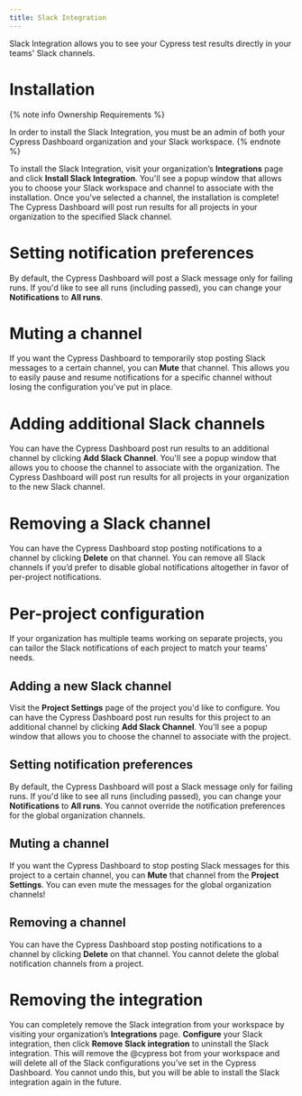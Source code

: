 ```yaml
---
title: Slack Integration
---
```


Slack Integration allows you to see your Cypress test results directly in your teams' Slack channels.


# Installation

{% note info Ownership Requirements %}

In order to install the Slack Integration, you must be an admin of both your Cypress Dashboard organization and your Slack workspace.
{% endnote %}

To install the Slack Integration, visit your organization’s **Integrations** page and click **Install Slack Integration**. You'll see a popup window that allows you to choose your Slack workspace and channel to associate with the installation. Once you've selected a channel, the installation is complete! The Cypress Dashboard will post run results for all projects in your organization to the specified Slack channel.

# Setting notification preferences

By default, the Cypress Dashboard will post a Slack message only for failing runs. If you'd like to see all runs (including passed), you can change your **Notifications** to **All runs**.

# Muting a channel

If you want the Cypress Dashboard to temporarily stop posting Slack messages to a certain channel, you can **Mute** that channel. This allows you to easily pause and resume notifications for a specific channel without losing the configuration you’ve put in place.

# Adding additional Slack channels

You can have the Cypress Dashboard post run results to an additional channel by clicking **Add Slack Channel**. You'll see a popup window that allows you to choose the channel to associate with the organization. The Cypress Dashboard will post run results for all projects in your organization to the new Slack channel.

# Removing a Slack channel

You can have the Cypress Dashboard stop posting notifications to a channel by clicking **Delete** on that channel. You can remove all Slack channels if you’d prefer to disable global notifications altogether in favor of per-project notifications.

# Per-project configuration

If your organization has multiple teams working on separate projects, you can tailor the Slack notifications of each project to match your teams' needs.

## Adding a new Slack channel

Visit the **Project Settings** page of the project you'd like to configure. You can have the Cypress Dashboard post run results for this project to an additional channel by clicking **Add Slack Channel**. You'll see a popup window that allows you to choose the channel to associate with the project.

## Setting notification preferences

By default, the Cypress Dashboard will post a Slack message only for failing runs. If you'd like to see all runs (including passed), you can change your **Notifications** to **All runs**. You cannot override the notification preferences for the global organization channels.

## Muting a channel

If you want the Cypress Dashboard to stop posting Slack messages for this project to a certain channel, you can **Mute** that channel from the **Project Settings**. You can even mute the messages for the global organization channels!

## Removing a channel

You can have the Cypress Dashboard stop posting notifications to a channel by clicking **Delete** on that channel. You cannot delete the global notification channels from a project.

# Removing the integration

You can completely remove the Slack integration from your workspace by visiting your organization’s **Integrations** page. **Configure** your Slack integration, then click **Remove Slack integration** to uninstall the Slack integration. This will remove the @cypress bot from your workspace and will delete all of the Slack configurations you’ve set in the Cypress Dashboard. You cannot undo this, but you will be able to install the Slack integration again in the future.

